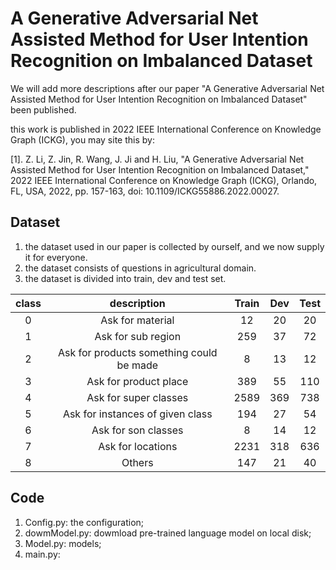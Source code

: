 # A Generative Adversarial Net Assisted Method for User Intention Recognition on Imbalanced Dataset
We will add more descriptions after our paper "A Generative Adversarial Net Assisted Method for User Intention Recognition on Imbalanced Dataset" been published.

this work is published in 2022 IEEE International Conference on Knowledge Graph (ICKG), you may site this by: 

[1]. Z. Li, Z. Jin, R. Wang, J. Ji and H. Liu, "A Generative Adversarial Net Assisted Method for User Intention Recognition on Imbalanced Dataset," 2022 IEEE International Conference on Knowledge Graph (ICKG), Orlando, FL, USA, 2022, pp. 157-163, doi: 10.1109/ICKG55886.2022.00027.

## Dataset
1. the dataset used in our paper is collected by ourself, and we now supply it for everyone.
2. the dataset consists of questions in agricultural domain.
3. the dataset is divided into train, dev and test set.

| class	| description |	Train |	Dev |	Test |
| :-----: | :-----------: | :-----: | :---: | :----: |
| 0 |	Ask for material |	12 |	20 |	20 |
| 1 |	Ask for sub region |	259	| 37	| 72 |
| 2 |	Ask for products something could be made |	8 |	13 |	12 |
| 3 |	Ask for product place	| 389 |	55	| 110 |
| 4	| Ask for super classes	| 2589	| 369	| 738 |
| 5	| Ask for  instances of given class	| 194	| 27	| 54 |
| 6	| Ask for son classes	| 8	| 14  |	12 |
| 7	| Ask for locations	| 2231	| 318 |	636 |
| 8	| Others	| 147 |	21 |	40 |


## Code
1. Config.py: the configuration;
2. dowmModel.py: dowmload pre-trained language model on local disk;
3. Model.py: models;
4. main.py: 
